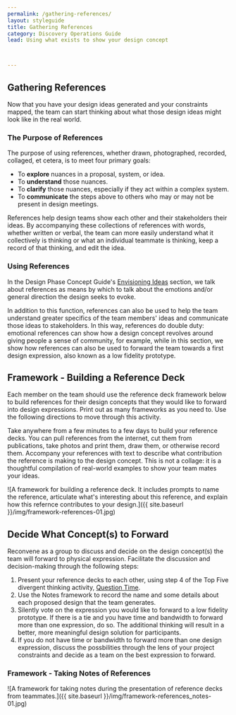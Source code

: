```yaml
---
permalink: /gathering-references/
layout: styleguide
title: Gathering References
category: Discovery Operations Guide
lead: Using what exists to show your design concept



---
```


## Gathering References

Now that you have your design ideas generated and your constraints mapped, the team can start thinking about what those design ideas might look like in the real world.

### The Purpose of References

The purpose of using references, whether drawn, photographed, recorded, collaged, et cetera, is to meet four primary goals:

* To **explore** nuances in a proposal, system, or idea.
* To **understand** those nuances.
* To **clarify** those nuances, especially if they act within a complex system.
* To **communicate** the steps above to others who may or may not be present in design meetings.

References help design teams show each other and their stakeholders their ideas. By accompanying these collections of references with words, whether written or verbal, the team can more easily understand what it collectively is thinking or what an individual teammate is thinking, keep a record of that thinking, and edit the idea.

### Using References

In the Design Phase Concept Guide's <a href= "https://the-lab-at-opm.github.io/website/hcd-guide/design/envisioning-ideas.htm">Envisioning Ideas</a> section, we talk about references as means by which to talk about the emotions and/or general direction the design seeks to evoke.

In addition to this function, references can also be used to help the team understand greater specifics of the team members' ideas and communicate those ideas to stakeholders. In this way, references do double duty: emotional references can show how a design concept revolves around giving people a sense of community, for example, while in this section, we show how references can also be used to forward the team towards a first design expression, also known as a low fidelity prototype.

## Framework - Building a Reference Deck

Each member on the team should use the reference deck framework below to build references for their design concepts that they would like to forward into design expressions. Print out as many frameworks as you need to. Use the following directions to move through this activity.

Take anywhere from a few minutes to a few days to build your reference decks. You can pull references from the internet, cut them from publications, take photos and print them, draw them, or otherwise record them. Accompany your references with text to describe what contribution the reference is making to the design concept. This is not a collage: it is a thoughtful compilation of real-world examples to show your team mates your ideas.

![A framework for building a reference deck. It includes prompts to name the reference, articulate what's interesting about this reference, and explain how this refernce contributes to your design.]({{ site.baseurl }}/img/framework-references-01.jpg)

## Decide What Concept(s) to Forward

Reconvene as a group to discuss and decide on the design concept(s) the team will forward to physical expression. Facilitate the discussion and decision-making through the following steps:

1. Present your reference decks to each other, using step 4 of the Top Five divergent thinking activity, <a href="https://the-lab-at-opm.github.io/HCD-Design-Operations-Guide/divergent-thinking-1/">Question Time</a>.
1. Use the Notes framework to record the name and some details about each proposed design that the team generates.
1. Silently vote on the expression you would like to forward to a low fidelity prototype. If there is a tie and you have time and bandwidth to forward more than one expression, do so. The additional thinking will result in a better, more meaningful design solution for participants.
1. If you do not have time or bandwidth to forward more than one design expression, discuss the possbilities through the lens of your project constraints and decide as a team on the best expression to forward.

### Framework - Taking Notes of References

![A framework for taking notes during the presentation of reference decks from teammates.]({{ site.baseurl }}/img/framework-references_notes-01.jpg)
